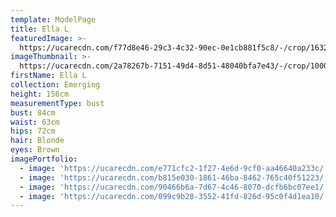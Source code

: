 ```yaml
---
template: ModelPage
title: Ella L
featuredImage: >-
  https://ucarecdn.com/f77d8e46-29c3-4c32-90ec-0e1cb881f5c8/-/crop/1632x936/0,42/-/preview/
imageThumbnail: >-
  https://ucarecdn.com/2a78267b-7151-49d4-8d51-48040bfa7e43/-/crop/1000x1451/272,0/-/preview/
firstName: Ella L
collection: Emerging
height: 156cm
measurementType: bust
bust: 84cm
waist: 63cm
hips: 72cm
hair: Blonde
eyes: Brown
imagePortfolio:
  - image: 'https://ucarecdn.com/e771cfc2-1f27-4e6d-9cf0-aa46640a233c/'
  - image: 'https://ucarecdn.com/b815e030-1861-46ba-8462-765c40f51223/'
  - image: 'https://ucarecdn.com/90466b6a-7d67-4c46-8070-dcfb6bc07ee1/'
  - image: 'https://ucarecdn.com/099c9b28-3552-41fd-826d-95c0f4d1ea10/'
---
```


